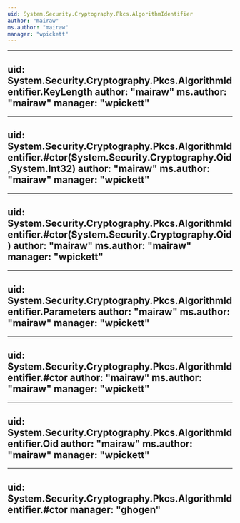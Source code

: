 ```yaml
---
uid: System.Security.Cryptography.Pkcs.AlgorithmIdentifier
author: "mairaw"
ms.author: "mairaw"
manager: "wpickett"
---
```


---
uid: System.Security.Cryptography.Pkcs.AlgorithmIdentifier.KeyLength
author: "mairaw"
ms.author: "mairaw"
manager: "wpickett"
---

---
uid: System.Security.Cryptography.Pkcs.AlgorithmIdentifier.#ctor(System.Security.Cryptography.Oid,System.Int32)
author: "mairaw"
ms.author: "mairaw"
manager: "wpickett"
---

---
uid: System.Security.Cryptography.Pkcs.AlgorithmIdentifier.#ctor(System.Security.Cryptography.Oid)
author: "mairaw"
ms.author: "mairaw"
manager: "wpickett"
---

---
uid: System.Security.Cryptography.Pkcs.AlgorithmIdentifier.Parameters
author: "mairaw"
ms.author: "mairaw"
manager: "wpickett"
---

---
uid: System.Security.Cryptography.Pkcs.AlgorithmIdentifier.#ctor
author: "mairaw"
ms.author: "mairaw"
manager: "wpickett"
---

---
uid: System.Security.Cryptography.Pkcs.AlgorithmIdentifier.Oid
author: "mairaw"
ms.author: "mairaw"
manager: "wpickett"
---

---
uid: System.Security.Cryptography.Pkcs.AlgorithmIdentifier.#ctor
manager: "ghogen"
---
